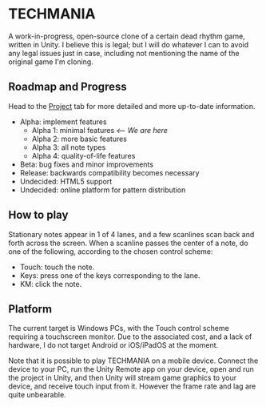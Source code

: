 # TECHMANIA
A work-in-progress, open-source clone of a certain dead rhythm game, written in Unity. I believe this is legal; but I will do whatever I can to avoid any legal issues just in case, including not mentioning the name of the original game I'm cloning.

## Roadmap and Progress
Head to the [Project](https://github.com/macmillan333/techmania/projects/1) tab for more detailed and more up-to-date information.

* Alpha: implement features
  * Alpha 1: minimal features *<-- We are here*
  * Alpha 2: more basic features
  * Alpha 3: all note types
  * Alpha 4: quality-of-life features
* Beta: bug fixes and minor improvements
* Release: backwards compatibility becomes necessary
* Undecided: HTML5 support
* Undecided: online platform for pattern distribution

## How to play
Stationary notes appear in 1 of 4 lanes, and a few scanlines scan back and forth across the screen. When a scanline passes the center of a note, do one of the following, according to the chosen control scheme:

* Touch: touch the note.
* Keys: press one of the keys corresponding to the lane.
* KM: click the note.

## Platform
The current target is Windows PCs, with the Touch control scheme requiring a touchscreen monitor. Due to the associated cost, and a lack of hardware, I do not target Android or iOS/iPadOS at the moment.

Note that it is possible to play TECHMANIA on a mobile device. Connect the device to your PC, run the Unity Remote app on your device, open and run the project in Unity, and then Unity will stream game graphics to your device, and receive touch input from it. However the frame rate and lag are quite unbearable.
